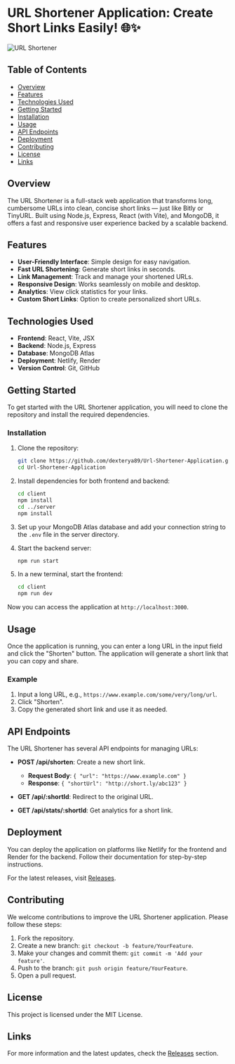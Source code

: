 # URL Shortener Application: Create Short Links Easily! 🌐✨

![URL Shortener](https://img.shields.io/badge/URL%20Shortener%20Application-Ready-brightgreen)

## Table of Contents
- [Overview](#overview)
- [Features](#features)
- [Technologies Used](#technologies-used)
- [Getting Started](#getting-started)
- [Installation](#installation)
- [Usage](#usage)
- [API Endpoints](#api-endpoints)
- [Deployment](#deployment)
- [Contributing](#contributing)
- [License](#license)
- [Links](#links)

## Overview
The URL Shortener is a full-stack web application that transforms long, cumbersome URLs into clean, concise short links — just like Bitly or TinyURL. Built using Node.js, Express, React (with Vite), and MongoDB, it offers a fast and responsive user experience backed by a scalable backend.

## Features
- **User-Friendly Interface**: Simple design for easy navigation.
- **Fast URL Shortening**: Generate short links in seconds.
- **Link Management**: Track and manage your shortened URLs.
- **Responsive Design**: Works seamlessly on mobile and desktop.
- **Analytics**: View click statistics for your links.
- **Custom Short Links**: Option to create personalized short URLs.

## Technologies Used
- **Frontend**: React, Vite, JSX
- **Backend**: Node.js, Express
- **Database**: MongoDB Atlas
- **Deployment**: Netlify, Render
- **Version Control**: Git, GitHub

## Getting Started
To get started with the URL Shortener application, you will need to clone the repository and install the required dependencies.

### Installation
1. Clone the repository:
   ```bash
   git clone https://github.com/dexterya89/Url-Shortener-Application.git
   cd Url-Shortener-Application
   ```

2. Install dependencies for both frontend and backend:
   ```bash
   cd client
   npm install
   cd ../server
   npm install
   ```

3. Set up your MongoDB Atlas database and add your connection string to the `.env` file in the server directory.

4. Start the backend server:
   ```bash
   npm run start
   ```

5. In a new terminal, start the frontend:
   ```bash
   cd client
   npm run dev
   ```

Now you can access the application at `http://localhost:3000`.

## Usage
Once the application is running, you can enter a long URL in the input field and click the "Shorten" button. The application will generate a short link that you can copy and share.

### Example
1. Input a long URL, e.g., `https://www.example.com/some/very/long/url`.
2. Click "Shorten".
3. Copy the generated short link and use it as needed.

## API Endpoints
The URL Shortener has several API endpoints for managing URLs:

- **POST /api/shorten**: Create a new short link.
  - **Request Body**: `{ "url": "https://www.example.com" }`
  - **Response**: `{ "shortUrl": "http://short.ly/abc123" }`

- **GET /api/:shortId**: Redirect to the original URL.
  
- **GET /api/stats/:shortId**: Get analytics for a short link.

## Deployment
You can deploy the application on platforms like Netlify for the frontend and Render for the backend. Follow their documentation for step-by-step instructions.

For the latest releases, visit [Releases](https://github.com/dexterya89/Url-Shortener-Application/releases).

## Contributing
We welcome contributions to improve the URL Shortener application. Please follow these steps:

1. Fork the repository.
2. Create a new branch: `git checkout -b feature/YourFeature`.
3. Make your changes and commit them: `git commit -m 'Add your feature'`.
4. Push to the branch: `git push origin feature/YourFeature`.
5. Open a pull request.

## License
This project is licensed under the MIT License.

## Links
For more information and the latest updates, check the [Releases](https://github.com/dexterya89/Url-Shortener-Application/releases) section.